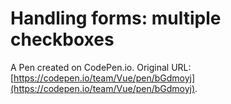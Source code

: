 # Handling forms: multiple checkboxes

A Pen created on CodePen.io. Original URL: [https://codepen.io/team/Vue/pen/bGdmoyj](https://codepen.io/team/Vue/pen/bGdmoyj).


